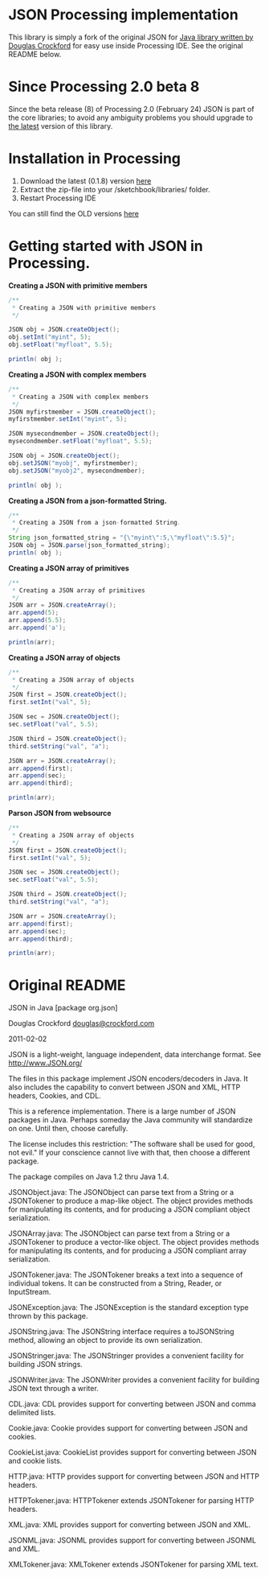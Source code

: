 # JSON Processing implementation

This library is simply a fork of the original JSON for [Java library written by Douglas Crockford](https://github.com/douglascrockford/JSON-java) for easy use inside Processing IDE. See the original README below.

# Since Processing 2.0 beta 8

Since the beta release (8) of Processing 2.0 (February 24) JSON is part of the core libraries; to avoid any ambiguity problems you should upgrade to [the latest](http://santiclaws.se/json4processing/json4processing-0.1.7.zip) version of this library.

# Installation in Processing

1. Download the latest (0.1.8) version [here](http://santiclaws.se/json4processing/json4processing-0.1.8.zip)
2. Extract the zip-file into your /sketchbook/libraries/ folder.
3. Restart Processing IDE

You can still find the OLD versions [here](https://github.com/agoransson/JSON-processing/downloads)

# Getting started with JSON in Processing.

**Creating a JSON with primitive members**

``` java
/**
 * Creating a JSON with primitive members
 */

JSON obj = JSON.createObject();
obj.setInt("myint", 5);
obj.setFloat("myfloat", 5.5);

println( obj );
```

**Creating a JSON with complex members**

``` java
/**
 * Creating a JSON with complex members
 */
JSON myfirstmember = JSON.createObject();
myfirstmember.setInt("myint", 5);

JSON mysecondmember = JSON.createObject();
mysecondmember.setFloat("myfloat", 5.5);

JSON obj = JSON.createObject();
obj.setJSON("myobj", myfirstmember);
obj.setJSON("myobj2", mysecondmember);

println( obj );
```

**Creating a JSON from a json-formatted String.**

``` java
/**
 * Creating a JSON from a json-formatted String.
 */
String json_formatted_string = "{\"myint\":5,\"myfloat\":5.5}";
JSON obj = JSON.parse(json_formatted_string);
println( obj );
```

**Creating a JSON array of primitives**

``` java
/**
 * Creating a JSON array of primitives
 */
JSON arr = JSON.createArray();
arr.append(5);
arr.append(5.5);
arr.append('a');

println(arr);
```

**Creating a JSON array of objects**

``` java
/**
 * Creating a JSON array of objects
 */
JSON first = JSON.createObject();
first.setInt("val", 5);

JSON sec = JSON.createObject();
sec.setFloat("val", 5.5);

JSON third = JSON.createObject();
third.setString("val", "a");

JSON arr = JSON.createArray();
arr.append(first);
arr.append(sec);
arr.append(third);

println(arr);
```

**Parson JSON from websource**

``` java
/**
 * Creating a JSON array of objects
 */
JSON first = JSON.createObject();
first.setInt("val", 5);

JSON sec = JSON.createObject();
sec.setFloat("val", 5.5);

JSON third = JSON.createObject();
third.setString("val", "a");

JSON arr = JSON.createArray();
arr.append(first);
arr.append(sec);
arr.append(third);

println(arr);
```

# Original README

JSON in Java [package org.json]

Douglas Crockford
douglas@crockford.com

2011-02-02


JSON is a light-weight, language independent, data interchange format.
See http://www.JSON.org/

The files in this package implement JSON encoders/decoders in Java. 
It also includes the capability to convert between JSON and XML, HTTP 
headers, Cookies, and CDL. 

This is a reference implementation. There is a large number of JSON packages
in Java. Perhaps someday the Java community will standardize on one. Until 
then, choose carefully.

The license includes this restriction: "The software shall be used for good, 
not evil." If your conscience cannot live with that, then choose a different
package.

The package compiles on Java 1.2 thru Java 1.4.


JSONObject.java: The JSONObject can parse text from a String or a JSONTokener
to produce a map-like object. The object provides methods for manipulating its
contents, and for producing a JSON compliant object serialization.

JSONArray.java: The JSONObject can parse text from a String or a JSONTokener
to produce a vector-like object. The object provides methods for manipulating 
its contents, and for producing a JSON compliant array serialization.

JSONTokener.java: The JSONTokener breaks a text into a sequence of individual
tokens. It can be constructed from a String, Reader, or InputStream.

JSONException.java: The JSONException is the standard exception type thrown
by this package.


JSONString.java: The JSONString interface requires a toJSONString method, 
allowing an object to provide its own serialization.

JSONStringer.java: The JSONStringer provides a convenient facility for 
building JSON strings.

JSONWriter.java: The JSONWriter provides a convenient facility for building 
JSON text through a writer.
 

CDL.java: CDL provides support for converting between JSON and comma
delimited lists.

Cookie.java: Cookie provides support for converting between JSON and cookies.

CookieList.java: CookieList provides support for converting between JSON and
cookie lists.

HTTP.java: HTTP provides support for converting between JSON and HTTP headers.

HTTPTokener.java: HTTPTokener extends JSONTokener for parsing HTTP headers.

XML.java: XML provides support for converting between JSON and XML.

JSONML.java: JSONML provides support for converting between JSONML and XML.

XMLTokener.java: XMLTokener extends JSONTokener for parsing XML text.
